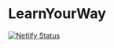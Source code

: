 # LearnYourWay
[![Netlify Status](https://api.netlify.com/api/v1/badges/e43cfe61-221d-4afd-8d88-539d21811725/deploy-status)](https://app.netlify.com/sites/fantastic-paletas-d61fca/deploys)
